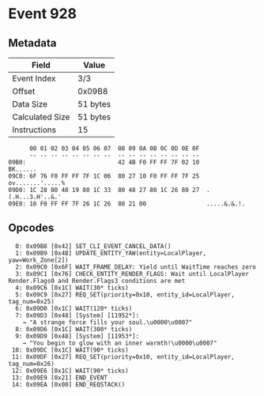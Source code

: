# Event 928

## Metadata

| Field           | Value    |
|-----------------|----------|
| Event Index     | 3/3      |
| Offset          | 0x09B8   |
| Data Size       | 51 bytes |
| Calculated Size | 51 bytes |
| Instructions    | 15       |

```
      00 01 02 03 04 05 06 07  08 09 0A 0B 0C 0D 0E 0F
      -- -- -- -- -- -- -- --  -- -- -- -- -- -- -- --
09B0:                          42 4B F0 FF FF 7F 02 10          BK......
09C0: 6F 76 F0 FF FF 7F 1C 06  80 27 10 F0 FF FF 7F 25  ov.......'.....%
09D0: 1C 28 80 48 19 80 1C 33  80 48 27 80 1C 26 80 27  .(.H...3.H'..&.'
09E0: 10 F0 FF FF 7F 26 1C 26  80 21 00                 .....&.&.!.     
```

## Opcodes

```
  0: 0x09B8 [0x42] SET_CLI_EVENT_CANCEL_DATA()
  1: 0x09B9 [0x4B] UPDATE_ENTITY_YAW(entity=LocalPlayer, yaw=Work_Zone[2])
  2: 0x09C0 [0x6F] WAIT_FRAME_DELAY: Yield until WaitTime reaches zero
  3: 0x09C1 [0x76] CHECK_ENTITY_RENDER_FLAGS: Wait until LocalPlayer Render.Flags0 and Render.Flags3 conditions are met
  4: 0x09C6 [0x1C] WAIT(30* ticks)
  5: 0x09C9 [0x27] REQ_SET(priority=0x10, entity_id=LocalPlayer, tag_num=0x25)
  6: 0x09D0 [0x1C] WAIT(120* ticks)
  7: 0x09D3 [0x48] [System] [11952*]:
    → "A strange force fills your soul.\u0000\u0007"
  8: 0x09D6 [0x1C] WAIT(300* ticks)
  9: 0x09D9 [0x48] [System] [11953*]:
    → "You begin to glow with an inner warmth!\u0000\u0007"
 10: 0x09DC [0x1C] WAIT(90* ticks)
 11: 0x09DF [0x27] REQ_SET(priority=0x10, entity_id=LocalPlayer, tag_num=0x26)
 12: 0x09E6 [0x1C] WAIT(90* ticks)
 13: 0x09E9 [0x21] END_EVENT
 14: 0x09EA [0x00] END_REQSTACK()
```
